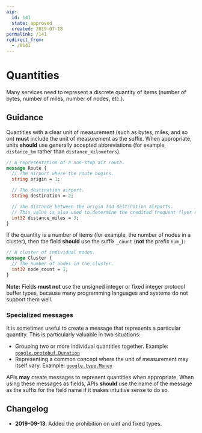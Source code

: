 ```yaml
---
aip:
  id: 141
  state: approved
  created: 2019-07-18
permalink: /141
redirect_from:
  - /0141
---
```


# Quantities

Many services need to represent a discrete quantity of items (number of bytes,
number of miles, number of nodes, etc.).

## Guidance

Quantities with a clear unit of measurement (such as bytes, miles, and so on)
**must** include the unit of measurement as the suffix. When appropriate, units
**should** use generally accepted abbreviations (for example, `distance_km`
rather than `distance_kilometers`).

```proto
// A representation of a non-stop air route.
message Route {
  // The airport where the route begins.
  string origin = 1;

  // The destination airport.
  string destination = 2;

  // The distance between the origin and destination airports.
  // This value is also used to determine the credited frequent flyer miles.
  int32 distance_miles = 3;
}
```

If the quantity is a number of items (for example, the number of nodes in a
cluster), then the field **should** use the suffix `_count` (**not** the prefix
`num_`):

```proto
// A cluster of individual nodes.
message Cluster {
  // The number of nodes in the cluster.
  int32 node_count = 1;
}
```

**Note:** Fields **must not** use the unsigned integer or fixed integer
protocol buffer types, because many programming languages and systems do not
support them well.

### Specialized messages

It is sometimes useful to create a message that represents a particular
quantity. This is particularly valuable in two situations:

- Grouping two or more individual quantities together. Example:
  [`google.protobuf.Duration`][duration]
- Representing a common concept where the unit of measurement may itself vary.
  Example: [`google.type.Money`][money]

APIs **may** create messages to represent quantities when appropriate. When
using these messages as fields, APIs **should** use the name of the message as
the suffix for the field name if it makes intuitive sense to do so.

## Changelog

- **2019-09-13**: Added the prohibition on uint and fixed types.

<!-- prettier-ignore-start -->
[duration]: https://github.com/protocolbuffers/protobuf/blob/master/src/google/protobuf/duration.proto
[money]: https://github.com/googleapis/api-common-protos/blob/master/google/type/money.proto
<!-- prettier-ignore-end -->

